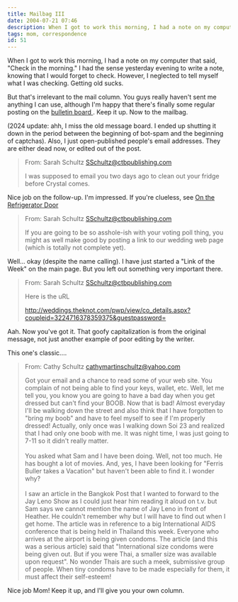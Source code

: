 ```yaml
---
title: Mailbag III
date: 2004-07-21 07:46
description: When I got to work this morning, I had a note on my computer that said, "Check in the morning."  I had the sense yesterday evening to write a note, knowing that I would forget to check.  However, I neglected to tell myself what I was checking.  Getting old sucks.
tags: mom, correspondence
id: 51
---
```

When I got to work this morning, I had a note on my computer that said, "Check in the morning."  I had the sense yesterday evening to write a note, knowing that I would forget to check.  However, I neglected to tell myself what I was checking.  Getting old sucks.

But that's irrelevant to the mail column.  You guys really haven't sent me anything I can use, although I'm happy that there's finally some regular posting on the <a class="mainbox" href="http://theskinnyonbenny.com/stl-web/bulletin/bb/index.php" target="_blank">bulletin board </a>.  Keep it up.  Now to the mailbag.

(2024 update:  ahh, I miss the old message board.  I ended up shutting it down in the period between the beginning of bot-spam and the beginning of captchas).  Also, I just open-published people's email addresses.  They are either dead now, or edited out of the post.

<BLOCKQUOTE>From: Sarah Schultz <A HREF="mailto:SSchultz@ctbpublishing.com" class="mainbox">SSchultz@ctbpublishing.com</A>

I was supposed to email you two days ago to clean out your fridge before
Crystal comes.</BLOCKQUOTE>

Nice job on the follow-up.  I'm impressed.  If you're clueless, see <A HREF="/blog2/on-the-refrigerator-door" class="mainbox">On the Refrigerator Door</A>


<BLOCKQUOTE>From: Sarah Schultz <A HREF="mailto:SSchultz@ctbpublishing.com" class="mainbox">SSchultz@ctbpublishing.com</A>

If you are going to be so asshole-ish with your voting poll thing, you
might as well make good by posting a link to our wedding web page (which
is totally not complete yet).</BLOCKQUOTE>

Well... okay (despite the name calling).  I have just started a "Link of the Week" on the main page.  But you left out something very important there.


<blockquote>From: Sarah Schultz <A HREF="mailto:SSchultz@ctbpublishing.com" class="mainbox">SSchultz@ctbpublishing.com</A>

Here is the uRL

<a href="http://weddings.theknot.com/pwp/view/co_details.aspx?coupleid=3224716378359375&guestpassword=" target="_blank" class = "mainbox">http://weddings.theknot.com/pwp/view/co_details.aspx?coupleid=3224716378359375&guestpassword=</a></blockquote>

Aah.  Now you've got it.  That goofy capitalization is from the original message, not just another example of poor editing by the writer.


This one's classic....

<blockquote>From: Cathy Schultz <A HREF="mailto:cathy_____________@yahoo.com" class="mainbox">cathymartinschultz@yahoo.com</A>

Got your email and a chance to read some of your web site. You complain of not being able to find your keys, wallet, etc. Well, let me tell you, you know you are going to have a bad day when you get dressed but can't find your BOOB. Now that is bad! Almost everyday I'll be walking down the street and also think that I have forgotten to "bring my boob" and have to feel myself to see if I'm properly dressed! Actually, only once was I walking down Soi 23 and realized that I had only one boob with me. It was night time, I was just going to 7-11 so it didn't really matter.
<br><br>
You asked what Sam and I have been doing. Well, not too much. He has bought a lot of movies. And, yes, I have been looking for "Ferris Buller takes a Vacation" but haven't been able to find it. I wonder why?
<br><br>
I saw an article in the Bangkok Post that I wanted to forward to the Jay Leno Show as I could just hear him reading it aloud on t.v. but Sam says we cannot mention the name of Jay Leno in front of Heather. He couldn't remember why but I will have to find out when I get home. The article was in reference to a big International AIDS conference that is being held in Thailand this week. Everyone who arrives at the airport is being given condoms. The article (and this was a serious article) said that "International size condoms were being given out. But if you were Thai, a smaller size was available upon request". No wonder Thais are such a meek, submissive group of people. When tiny condoms have to be made especially for them, it must affect their self-esteem!

</blockquote>

Nice job Mom!  Keep it up, and I'll give you your own column.
